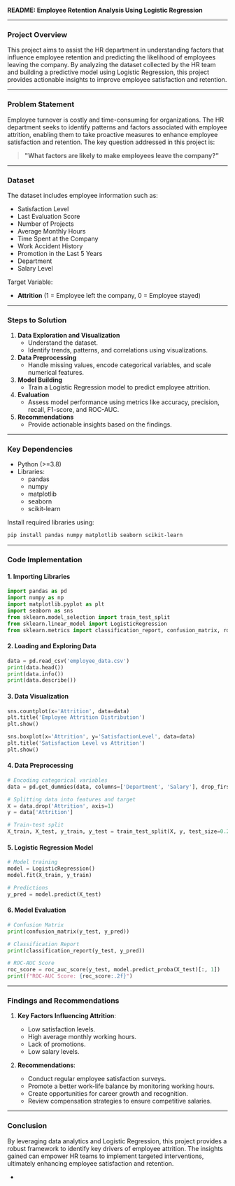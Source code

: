 **README: Employee Retention Analysis Using Logistic Regression**

---

### **Project Overview**
This project aims to assist the HR department in understanding factors that influence employee retention and predicting the likelihood of employees leaving the company. By analyzing the dataset collected by the HR team and building a predictive model using Logistic Regression, this project provides actionable insights to improve employee satisfaction and retention.

---

### **Problem Statement**
Employee turnover is costly and time-consuming for organizations. The HR department seeks to identify patterns and factors associated with employee attrition, enabling them to take proactive measures to enhance employee satisfaction and retention. The key question addressed in this project is:

> **"What factors are likely to make employees leave the company?"**

---

### **Dataset**
The dataset includes employee information such as:
- Satisfaction Level
- Last Evaluation Score
- Number of Projects
- Average Monthly Hours
- Time Spent at the Company
- Work Accident History
- Promotion in the Last 5 Years
- Department
- Salary Level

Target Variable:
- **Attrition** (1 = Employee left the company, 0 = Employee stayed)

---

### **Steps to Solution**
1. **Data Exploration and Visualization**
   - Understand the dataset.
   - Identify trends, patterns, and correlations using visualizations.
2. **Data Preprocessing**
   - Handle missing values, encode categorical variables, and scale numerical features.
3. **Model Building**
   - Train a Logistic Regression model to predict employee attrition.
4. **Evaluation**
   - Assess model performance using metrics like accuracy, precision, recall, F1-score, and ROC-AUC.
5. **Recommendations**
   - Provide actionable insights based on the findings.

---

### **Key Dependencies**
- Python (>=3.8)
- Libraries:
  - pandas
  - numpy
  - matplotlib
  - seaborn
  - scikit-learn

Install required libraries using:
```bash
pip install pandas numpy matplotlib seaborn scikit-learn
```

---

### **Code Implementation**

#### **1. Importing Libraries**
```python
import pandas as pd
import numpy as np
import matplotlib.pyplot as plt
import seaborn as sns
from sklearn.model_selection import train_test_split
from sklearn.linear_model import LogisticRegression
from sklearn.metrics import classification_report, confusion_matrix, roc_auc_score
```

#### **2. Loading and Exploring Data**
```python
data = pd.read_csv('employee_data.csv')
print(data.head())
print(data.info())
print(data.describe())
```

#### **3. Data Visualization**
```python
sns.countplot(x='Attrition', data=data)
plt.title('Employee Attrition Distribution')
plt.show()

sns.boxplot(x='Attrition', y='SatisfactionLevel', data=data)
plt.title('Satisfaction Level vs Attrition')
plt.show()
```

#### **4. Data Preprocessing**
```python
# Encoding categorical variables
data = pd.get_dummies(data, columns=['Department', 'Salary'], drop_first=True)

# Splitting data into features and target
X = data.drop('Attrition', axis=1)
y = data['Attrition']

# Train-test split
X_train, X_test, y_train, y_test = train_test_split(X, y, test_size=0.2, random_state=42)
```

#### **5. Logistic Regression Model**
```python
# Model training
model = LogisticRegression()
model.fit(X_train, y_train)

# Predictions
y_pred = model.predict(X_test)
```

#### **6. Model Evaluation**
```python
# Confusion Matrix
print(confusion_matrix(y_test, y_pred))

# Classification Report
print(classification_report(y_test, y_pred))

# ROC-AUC Score
roc_score = roc_auc_score(y_test, model.predict_proba(X_test)[:, 1])
print(f"ROC-AUC Score: {roc_score:.2f}")
```

---

### **Findings and Recommendations**
1. **Key Factors Influencing Attrition**:
   - Low satisfaction levels.
   - High average monthly working hours.
   - Lack of promotions.
   - Low salary levels.

2. **Recommendations**:
   - Conduct regular employee satisfaction surveys.
   - Promote a better work-life balance by monitoring working hours.
   - Create opportunities for career growth and recognition.
   - Review compensation strategies to ensure competitive salaries.

---

### **Conclusion**
By leveraging data analytics and Logistic Regression, this project provides a robust framework to identify key drivers of employee attrition. The insights gained can empower HR teams to implement targeted interventions, ultimately enhancing employee satisfaction and retention.

-
